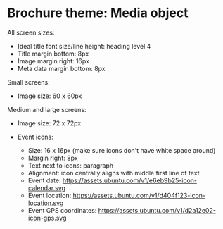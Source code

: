 # Brochure theme: Media object

All screen sizes:
- Ideal title font size/line height: heading level 4
- Title margin bottom: 8px
- Image margin right: 16px
- Meta data margin bottom: 8px

Small screens:
- Image size: 60 x 60px

Medium and large screens:
- Image size: 72 x 72px

- Event icons:
	- Size: 16 x 16px (make sure icons don't have white space around)
	- Margin right: 8px 
	- Text next to icons: paragraph
	- Alignment: icon centrally aligns with middle first line of text
	- Event date: https://assets.ubuntu.com/v1/e6eb9b25-icon-calendar.svg
	- Event location: https://assets.ubuntu.com/v1/d404f123-icon-location.svg
	- Event GPS coordinates: https://assets.ubuntu.com/v1/d2a12e02-icon-gps.svg